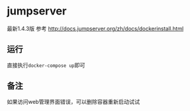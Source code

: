 # jumpserver

最新1.4.3版 参考 http://docs.jumpserver.org/zh/docs/dockerinstall.html

## 运行

直接执行`docker-compose up`即可


## 备注
如果访问web管理界面错误，可以删除容器重新启动试试
